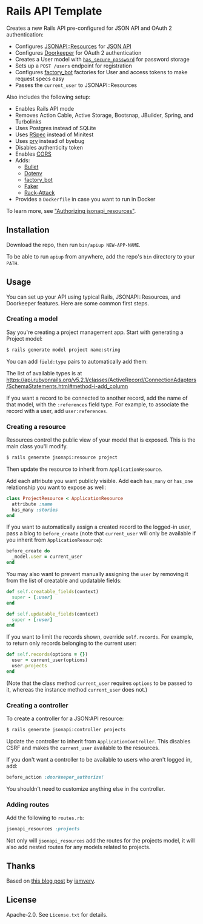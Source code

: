 # Rails API Template

Creates a new Rails API pre-configured for JSON API and OAuth 2 authentication:

- Configures [JSONAPI::Resources](http://jsonapi-resources.com/) for [JSON API](http://jsonapi.org/)
- Configures [Doorkeeper](https://github.com/doorkeeper-gem/doorkeeper) for OAuth 2 authentication
- Creates a User model with [`has_secure_password`](https://api.rubyonrails.org/classes/ActiveModel/SecurePassword/ClassMethods.html#method-i-has_secure_password) for password storage
- Sets up a `POST /users` endpoint for registration
- Configures [factory_bot](https://github.com/thoughtbot/factory_bot) factories for User and access tokens to make request specs easy
- Passes the `current_user` to JSONAPI::Resources

Also includes the following setup:

- Enables Rails API mode
- Removes Action Cable, Active Storage, Bootsnap, JBuilder, Spring, and Turbolinks
- Uses Postgres instead of SQLite
- Uses [RSpec](http://rspec.info/) instead of Minitest
- Uses [pry](https://github.com/pry/pry) instead of byebug
- Disables authenticity token
- Enables [CORS](https://github.com/cyu/rack-cors)
- Adds:
  - [Bullet](https://github.com/flyerhzm/bullet)
  - [Dotenv](https://github.com/bkeepers/dotenv)
  - [factory_bot](https://github.com/thoughtbot/factory_bot)
  - [Faker](https://github.com/stympy/faker)
  - [Rack-Attack](https://github.com/kickstarter/rack-attack)
- Provides a `Dockerfile` in case you want to run in Docker

To learn more, see ["Authorizing jsonapi_resources"](https://www.bignerdranch.com/blog/authorizing-jsonapi-resources-part-1-visibility/).

## Installation

Download the repo, then run `bin/apiup NEW-APP-NAME`.

To be able to run `apiup` from anywhere, add the repo's `bin` directory to your `PATH`.

## Usage

You can set up your API using typical Rails, JSONAPI::Resources, and Doorkeeper features. Here are some common first steps.

### Creating a model

Say you're creating a project management app. Start with generating a Project model:

```sh
$ rails generate model project name:string
```

You can add `field:type` pairs to automatically add them:

The list of available types is at <https://api.rubyonrails.org/v5.2.1/classes/ActiveRecord/ConnectionAdapters/SchemaStatements.html#method-i-add_column>

If you want a record to be connected to another record, add the name of that model, with the `:references` field type. For example, to associate the record with a user, add `user:references`.

### Creating a resource

Resources control the public view of your model that is exposed. This is the main class you'll modify.

```sh
$ rails generate jsonapi:resource project
```

Then update the resource to inherit from `ApplicationResource`.

Add each attribute you want publicly visible. Add each `has_many` or `has_one` relationship you want to expose as well:

```ruby
class ProjectResource < ApplicationResource
  attribute :name
  has_many :stories
end
```

If you want to automatically assign a created record to the logged-in user, pass a blog to `before_create` (note that `current_user` will only be available if you inherit from `ApplicationResource`):

```ruby
before_create do
  _model.user = current_user
end
```

You may also want to prevent manually assigning the `user` by removing it from the list of creatable and updatable fields:

```ruby
def self.creatable_fields(context)
  super - [:user]
end

def self.updatable_fields(context)
  super - [:user]
end
```

If you want to limit the records shown, override `self.records`. For example, to return only records belonging to the current user:

```ruby
def self.records(options = {})
  user = current_user(options)
  user.projects
end
```

(Note that the class method `current_user` requires `options` to be passed to it, whereas the instance method `current_user` does not.)

### Creating a controller

To create a controller for a JSON:API resource:

```sh
$ rails generate jsonapi:controller projects
```

Update the controller to inherit from `ApplicationController`. This disables CSRF and makes the `current_user` available to the resources.

If you don't want a controller to be available to users who aren't logged in, add:

```ruby
before_action :doorkeeper_authorize!
```

You shouldn't need to customize anything else in the controller.

### Adding routes

Add the following to `routes.rb`:

```ruby
jsonapi_resources :projects
```

Not only will `jsonapi_resources` add the routes for the projects model, it will also add nested routes for any models related to projects.

## Thanks

Based on [this blog post](http://iamvery.com/2015/02/17/rails-new-for-you.html) by [iamvery](https://github.com/iamvery).

## License

Apache-2.0. See `License.txt` for details.
